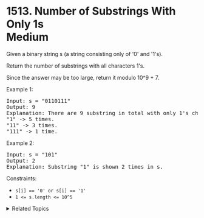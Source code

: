 # 1513. Number of Substrings With Only 1s<br> Medium

Given a binary string s (a string consisting only of '0' and '1's).

Return the number of substrings with all characters 1's.

Since the answer may be too large, return it modulo 10^9 + 7.

Example 1:

<pre>
Input: s = "0110111"
Output: 9
Explanation: There are 9 substring in total with only 1's characters.
"1" -> 5 times.
"11" -> 3 times.
"111" -> 1 time.
</pre>

Example 2:

<pre>
Input: s = "101"
Output: 2
Explanation: Substring "1" is shown 2 times in s.
</pre>

Constraints:

- `s[i] == '0' or s[i] == '1'`
- `1 <= s.length <= 10^5`

<details>

<summary> Related Topics </summary>

-   `Math`
-   `String`

</details>

